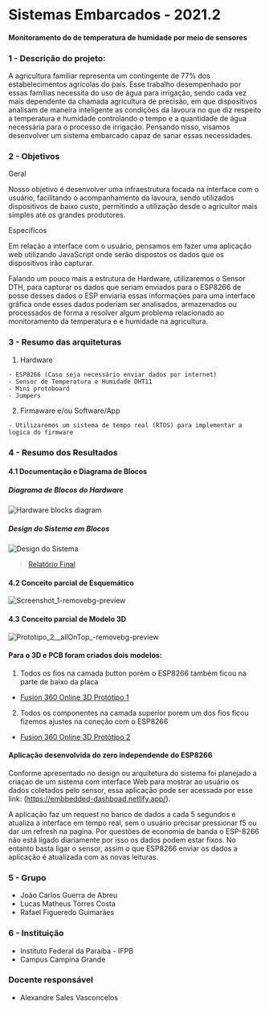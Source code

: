 
# Sistemas Embarcados - 2021.2

#### Monitoramento do de temperatura de humidade por meio de sensores

### 1 - Descrição do projeto:

A agricultura familiar representa um contingente de 77% dos estabelecimentos
agrícolas do país. Esse trabalho desempenhado por essas famílias necessita do uso
de água para irrigação, sendo cada vez mais dependente da chamada agricultura de
precisão, em que dispositivos analisam de maneira inteligente as condições da lavoura no 
que diz respeito a temperatura e humidade controlando o tempo e a quantidade de água necessária 
para o processo de irrigação. Pensando nisso, visamos desenvolver um sistema embarcado capaz de sanar 
essas necessidades.


### 2 - Objetivos

  Geral
  
Nosso objetivo é desenvolver uma infraestrutura focada na interface com o usuário,
facilitando o acompanhamento da lavoura, sendo utilizados dispositivos de baixo
custo, permitindo a utilização desde o agricultor mais simples até os grandes
produtores.
  
  Especificos
 
Em relação a interface com o usuário, pensamos em fazer uma aplicação web
utilizando JavaScript onde serão dispostos os dados que os dispositivos
irão capturar.

Falando um pouco mais a estrutura de Hardware, utilizaremos o Sensor DTH, para
capturar os dados que seriam enviados para o ESP8266 de posse desses dados o ESP enviaria essas informações 
para uma interface gráfica onde esses dados poderiam ser analisados, armazenados
ou processados de forma a resolver algum problema relacionado ao monitoramento da 
temperatura e e humidade na agricultura.

  
### 3 - Resumo das arquiteturas
  
  1.  Hardware

	- ESP8266 (Caso seja necessário enviar dados por internet)
	- Sensor de Temperatura e Humidade DHT11
	- Mini protoboard
	- Jumpers
  

  2.  Firmaware e/ou Software/App 
  
	- Utilizaremos um sistema de tempo real (RTOS) para implementar a logica do firmware
	
  
### 4 - Resumo dos Resultados

#### 4.1 Documentação e Diagrama de Blocos

##### Diagrama de Blocos do Hardware  
![Hardware blocks diagram](https://user-images.githubusercontent.com/34730673/159099091-e7b43c4e-7085-4290-95af-219675e2d9af.png)

##### Design do Sistema em Blocos
![Design do Sistema](https://user-images.githubusercontent.com/34730673/159099050-830811b8-282f-47d5-8c5b-43a0b3817582.png)

> [Relatório Final](https://docs.google.com/document/d/1OH0ySzCCkVx8VMb1BBHpwzDGqj-EqATqLdINgi41xL8/edit?usp=sharing)

#### 4.2 Conceito parcial de Esquemático 

![Screenshot_1-removebg-preview](https://user-images.githubusercontent.com/34730673/159098691-9c1c4b6d-ab9e-4f59-8238-9109283b3a3d.png)

#### 4.3 Conceito parcial de Modelo 3D

![Prototipo_2__allOnTop_-removebg-preview](https://user-images.githubusercontent.com/34730673/159098294-498de5f5-1405-4e39-9b3a-aa3879113b5b.png)

#### Para o 3D e PCB foram criados dois modelos: 

1. Todos os fios na camada button porém o ESP8266 também ficou na parte de baixo da placa <br>
- [Fusion 360 Online 3D Protótipo 1](https://a360.co/3JpDviy)

2. Todos os componentes na camada superior porem um dos fios ficou fizemos ajustes na coneção com o ESP8266 <br>
- [Fusion 360 Online 3D Protótipo 2](https://a360.co/3q3f3vH)

#### Aplicação desenvolvida do zero independende do ESP8266

Conforme apresentado no design ou arquitetura do sistema foi planejado a criaçao de um sistema com interface Web para mostrar ao usuário os dados coletados pelo sensor, essa aplicação pode ser acessada por esse link: (https://embbedded-dashboad.netlify.app/).

A aplicação faz um request no banco de dados a cada 5 segundos e atualiza a interface em tempo real, sem o usuário precisar pressionar f5 ou dar um refresh na pagina. Por questões de economia de banda o ESP-8266 não está ligado diariamente por isso os dados podem estar fixos. No entanto basta ligar o sensor, assim o que ESP8266 enviar os dados a aplicação é atualizada com as novas leituras. 

### 5 - Grupo

* João Carlos Guerra de Abreu
* Lucas Matheus Torres Costa
* Rafael Figueredo Guimarães

### 6 - Instituição

* Instituto Federal da Paraíba - IFPB
* Campus Campina Grande

### Docente responsável
* Alexandre Sales Vasconcelos
